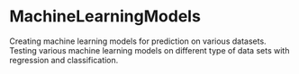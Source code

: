 # MachineLearningModels
Creating machine learning models for prediction on various datasets. 
Testing various machine learning models on different type of data sets
with regression and classification.

